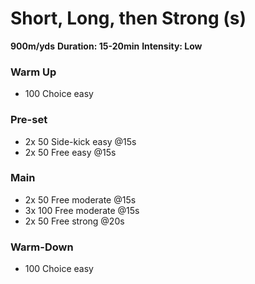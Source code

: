 # Short, Long, then Strong (s)

**900m/yds**
**Duration: 15-20min**
**Intensity: Low**

### Warm Up
- 100 Choice easy

### Pre-set
- 2x 50 Side-kick easy @15s
- 2x 50 Free easy @15s

### Main
- 2x 50 Free moderate @15s
- 3x 100 Free moderate @15s
- 2x 50 Free strong @20s

### Warm-Down
- 100 Choice easy